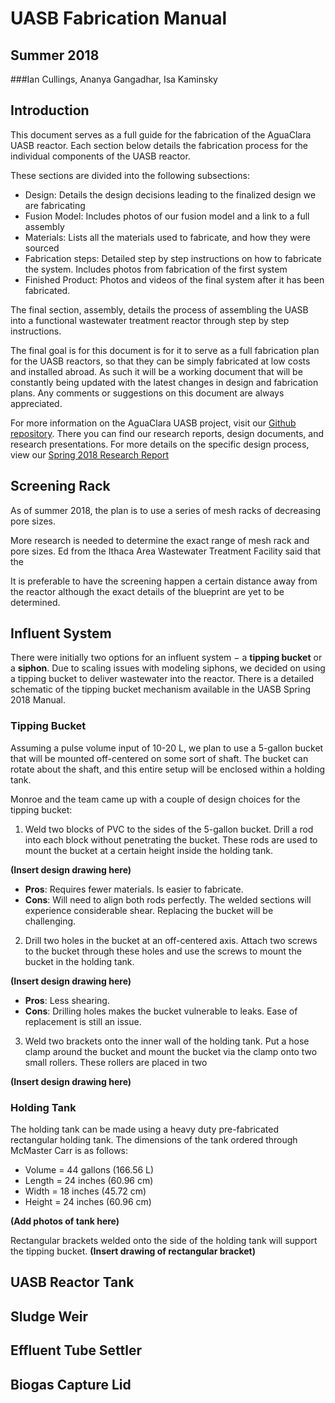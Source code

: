 # UASB Fabrication Manual

## Summer 2018

###Ian Cullings, Ananya Gangadhar, Isa Kaminsky

## Introduction

This document serves as a full guide for the fabrication of the AguaClara UASB reactor.  Each section below details the fabrication process for the individual components of the UASB reactor.  

These sections are divided into the following subsections:
* Design: Details the design decisions leading to the finalized design we are fabricating
* Fusion Model: Includes photos of our fusion model and a link to a full assembly
* Materials: Lists all the materials used to fabricate, and how they were sourced
* Fabrication steps: Detailed step by step instructions on how to fabricate the system.  Includes photos from fabrication of the first system
* Finished Product: Photos and videos of the final system after it has been fabricated.

The final section, assembly, details the process of assembling the UASB into a functional wastewater treatment reactor through step by step instructions.

The final goal is for this document is for it to serve as a full fabrication plan for the UASB reactors, so that they can be simply fabricated at low costs and installed abroad.  As such it will be a working document that will be constantly being updated with the latest changes in design and fabrication plans.  Any comments or suggestions on this document are always appreciated.

For more information on the AguaClara UASB project, visit our [Github repository](https://github.com/AguaClara/UASB).  There you can find our research reports, design documents, and research presentations.  For more details on the specific design process, view our [Spring 2018 Research Report](https://github.com/AguaClara/UASB/blob/master/UASB_Manual_Spring2018.md)

## Screening Rack
As of summer 2018, the plan is to use a series of mesh racks of decreasing pore sizes.

More research is needed to determine the exact range of mesh rack and pore sizes. Ed from the Ithaca Area Wastewater Treatment Facility said that the 

It is preferable to have the screening happen a certain distance away from the reactor although the exact details of the blueprint are yet to be determined.

## Influent System


There were initially two options for an influent system $-$ a **tipping bucket** or a **siphon**. Due to scaling issues with modeling siphons, we decided on using a tipping bucket to deliver wastewater into the reactor.
There is a detailed schematic of the tipping bucket mechanism available in the UASB Spring 2018 Manual.

### Tipping Bucket
Assuming a pulse volume input of 10-20 L, we plan to use a 5-gallon bucket that will be mounted off-centered on some sort of shaft. The bucket can rotate about the shaft, and this entire setup will be enclosed within a holding tank.

Monroe and the team came up with a couple of design choices for the tipping bucket:

1. Weld two blocks of PVC to the sides of the 5-gallon bucket. Drill a rod into each block without penetrating the bucket. These rods are used to mount the bucket at a certain height inside the holding tank.

**(Insert design drawing here)**

   * **Pros**: Requires fewer materials. Is easier to fabricate.
   * **Cons**: Will need to align both rods perfectly. The welded sections will experience considerable shear. Replacing the bucket will be challenging.

2. Drill two holes in the bucket at an off-centered axis. Attach two screws to the bucket through these holes and use the screws to mount the bucket in the holding tank.

**(Insert design drawing here)**

* **Pros**: Less shearing.
* **Cons**: Drilling holes makes the bucket vulnerable to leaks. Ease of replacement is still an issue.

3. Weld two brackets onto the inner wall of the holding tank. Put a hose clamp around the bucket and mount the bucket via the clamp onto two small rollers. These rollers are placed in two

**(Insert design drawing here)**



### Holding Tank
The holding tank can be made using a heavy duty pre-fabricated rectangular holding tank. The dimensions of the tank ordered through McMaster Carr is as follows:
* Volume = 44 gallons (166.56 L)
* Length = 24 inches (60.96 cm)
* Width = 18 inches (45.72 cm)
* Height =  24 inches (60.96 cm)

**(Add photos of tank here)**


Rectangular brackets welded onto the side of the holding tank will support the tipping bucket.
**(Insert drawing of rectangular bracket)**



## UASB Reactor Tank

## Sludge Weir

## Effluent Tube Settler


## Biogas Capture Lid

